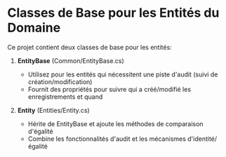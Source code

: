 # Classes de Base pour les Entités du Domaine

Ce projet contient deux classes de base pour les entités:

1. **EntityBase** (Common/EntityBase.cs)
   - Utilisez pour les entités qui nécessitent une piste d'audit (suivi de création/modification)
   - Fournit des propriétés pour suivre qui a créé/modifié les enregistrements et quand

2. **Entity** (Entities/Entity.cs)
   - Hérite de EntityBase et ajoute les méthodes de comparaison d'égalité
   - Combine les fonctionnalités d'audit et les mécanismes d'identité/égalité
